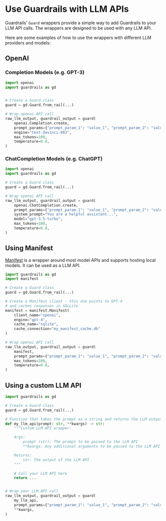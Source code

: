 # Use Guardrails with LLM APIs

Guardrails' `Guard` wrappers provide a simple way to add Guardrails to your LLM API calls. The wrappers are designed to be used with any LLM API.


Here are some examples of how to use the wrappers with different LLM providers and models:

## OpenAI

### Completion Models (e.g. GPT-3)

```python
import openai
import guardrails as gd


# Create a Guard class
guard = gd.Guard.from_rail(...)

# Wrap openai API call
raw_llm_output, guardrail_output = guard(
    openai.Completion.create,
    prompt_params={"prompt_param_1": "value_1", "prompt_param_2": "value_2", ..},
    engine="text-davinci-003",
    max_tokens=100,
    temperature=0.0,
)
```

### ChatCompletion Models (e.g. ChatGPT)

```python
import openai
import guardrails as gd

# Create a Guard class
guard = gd.Guard.from_rail(...)

# Wrap openai API call
raw_llm_output, guardrail_output = guard(
    openai.ChatCompletion.create,
    prompt_params={"prompt_param_1": "value_1", "prompt_param_2": "value_2", ..},
    system_prompt="You are a helpful assistant...",
    model="gpt-3.5-turbo",
    max_tokens=100,
    temperature=0.0,
)
```

## Using Manifest
[Manifest](https://github.com/HazyResearch/manifest) is a wrapper around most model APIs and supports hosting local models. It can be used as a LLM API.

```python
import guardrails as gd
import manifest

# Create a Guard class
guard = gd.Guard.from_rail(...)

# Create a Manifest client - this one points to GPT-4
# and caches responses in SQLLite
manifest = manifest.Manifest(
    client_name="openai",
    engine="gpt-4",
    cache_name="sqlite",
    cache_connection="my_manifest_cache.db"
)

# Wrap openai API call
raw_llm_output, guardrail_output = guard(
    manifest,
    prompt_params={"prompt_param_1": "value_1", "prompt_param_2": "value_2", ..},
    max_tokens=100,
    temperature=0.0,
)
```


## Using a custom LLM API

```python
import guardrails as gd

# Create a Guard class
guard = gd.Guard.from_rail(...)

# Function that takes the prompt as a string and returns the LLM output as string
def my_llm_api(prompt: str, **kwargs) -> str:
    """Custom LLM API wrapper.

    Args:
        prompt (str): The prompt to be passed to the LLM API
        **kwargs: Any additional arguments to be passed to the LLM API

    Returns:
        str: The output of the LLM API
    """

    # Call your LLM API here
    return ...


# Wrap your LLM API call
raw_llm_output, guardrail_output = guard(
    my_llm_api,
    prompt_params={"prompt_param_1": "value_1", "prompt_param_2": "value_2", ..},
    **kwargs,
)
```
